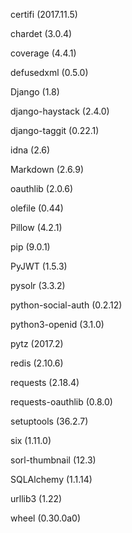certifi (2017.11.5)

chardet (3.0.4)

coverage (4.4.1)

defusedxml (0.5.0)

Django (1.8)

django-haystack (2.4.0)

django-taggit (0.22.1)

idna (2.6)

Markdown (2.6.9)

oauthlib (2.0.6)

olefile (0.44)

Pillow (4.2.1)

pip (9.0.1)

PyJWT (1.5.3)

pysolr (3.3.2)

python-social-auth (0.2.12)

python3-openid (3.1.0)

pytz (2017.2)

redis (2.10.6)

requests (2.18.4)

requests-oauthlib (0.8.0)

setuptools (36.2.7)

six (1.11.0)

sorl-thumbnail (12.3)


SQLAlchemy (1.1.14)

urllib3 (1.22)

wheel (0.30.0a0)
